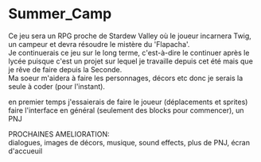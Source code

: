 # Summer_Camp
Ce jeu sera un RPG proche de Stardew Valley où le joueur incarnera Twig, un campeur et devra résoudre le mistère du 'Flapacha'.  
Je continuerais ce jeu sur le long terme, c'est-à-dire le continuer après le lycée puisque c'est un projet sur lequel je travaille depuis cet été mais que je rêve de faire depuis la Seconde.  
Ma soeur m'aidera à faire les personnages, décors etc donc je serais la seule à coder (pour l'instant).  

en premier temps j'essaierais de faire le joueur (déplacements et sprites) faire l'interface en général (seulement des blocks pour commencer), un PNJ

PROCHAINES AMELIORATION:  
dialogues, images de décors, musique, sound effects, plus de PNJ, écran d'accueuil
